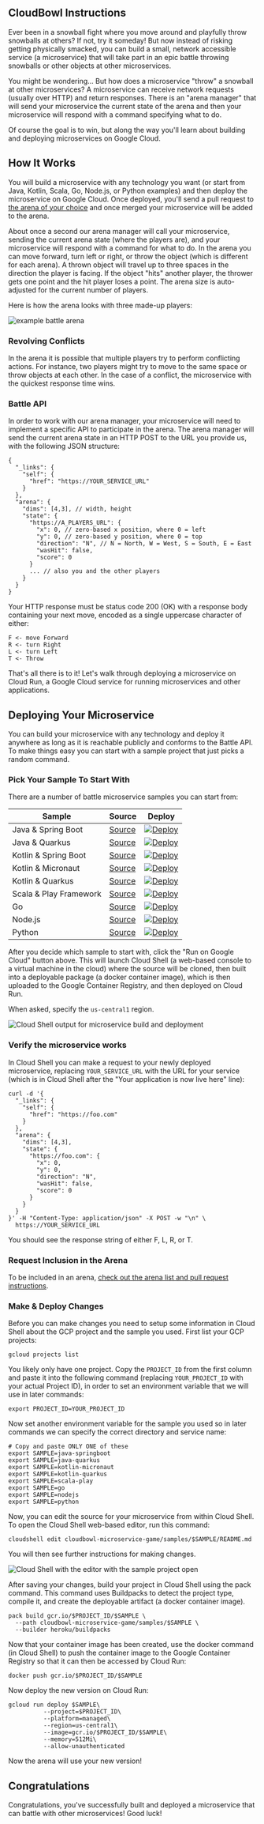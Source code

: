 CloudBowl Instructions
----------------------

Ever been in a snowball fight where you move around and playfully throw snowballs at others? If not, try it someday! But now instead of risking getting physically smacked, you can build a small, network accessible service (a microservice) that will take part in an epic battle throwing snowballs or other objects at other microservices.

You might be wondering... But how does a microservice "throw" a snowball at other microservices? A microservice can receive network requests (usually over HTTP) and return responses. There is an "arena manager" that will send your microservice the current state of the arena and then your microservice will respond with a command specifying what to do.

Of course the goal is to win, but along the way you'll learn about building and deploying microservices on Google Cloud.

## How It Works

You will build a microservice with any technology you want (or start from Java, Kotlin, Scala, Go, Node.js, or Python examples) and then deploy the microservice on Google Cloud. Once deployed, you'll send a pull request to [the arena of your choice](README.md) and once merged your microservice will be added to the arena.

About once a second our arena manager will call your microservice, sending the current arena state (where the players are), and your microservice will respond with a command for what to do. In the arena you can move forward, turn left or right, or throw the object (which is different for each arena). A thrown object will travel up to three spaces in the direction the player is facing. If the object "hits" another player, the thrower gets one point and the hit player loses a point. The arena size is auto-adjusted for the current number of players.

Here is how the arena looks with three made-up players:

![](assets/arena.png "example battle arena")

### Revolving Conflicts
In the arena it is possible that multiple players try to perform conflicting actions. For instance, two players might try to move to the same space or throw objects at each other. In the case of a conflict, the microservice with the quickest response time wins.

### Battle API
In order to work with our arena manager, your microservice will need to implement a specific API to participate in the arena. The arena manager will send the current arena state in an HTTP POST to the URL you provide us, with the following JSON structure:

```
{
  "_links": {
    "self": {
      "href": "https://YOUR_SERVICE_URL"
    }
  },
  "arena": {
    "dims": [4,3], // width, height
    "state": {
      "https://A_PLAYERS_URL": {
        "x": 0, // zero-based x position, where 0 = left
        "y": 0, // zero-based y position, where 0 = top
        "direction": "N", // N = North, W = West, S = South, E = East
        "wasHit": false,
        "score": 0
      }
      ... // also you and the other players
    }
  }
}
```

Your HTTP response must be status code 200 (OK) with a response body containing your next move, encoded as a single uppercase character of either:

```
F <- move Forward
R <- turn Right
L <- turn Left
T <- Throw
```

That's all there is to it! Let's walk through deploying a microservice on Cloud Run, a Google Cloud service for running microservices and other applications.

## Deploying Your Microservice

You can build your microservice with any technology and deploy it anywhere as long as it is reachable publicly and conforms to the Battle API. To make things easy you can start with a sample project that just picks a random command.

### Pick Your Sample To Start With

There are a number of battle microservice samples you can start from:

| Sample | Source | Deploy |
|--------|--------|--------|
| Java & Spring Boot | [Source][java-springboot-source] | [![Deploy][button]][java-springboot-deploy] |
| Java & Quarkus | [Source][java-quarkus-source] | [![Deploy][button]][java-quarkus-deploy] |
| Kotlin & Spring Boot | [Source][kotlin-springboot-source] | [![Deploy][button]][kotlin-springboot-deploy] |
| Kotlin & Micronaut | [Source][kotlin-micronaut-source] | [![Deploy][button]][kotlin-micronaut-deploy] |
| Kotlin & Quarkus | [Source][kotlin-quarkus-source] | [![Deploy][button]][kotlin-quarkus-deploy] |
| Scala & Play Framework | [Source][scala-play-source] | [![Deploy][button]][scala-play-deploy] |
| Go | [Source][go-source] | [![Deploy][button]][go-deploy] |
| Node.js | [Source][nodejs-source] | [![Deploy][button]][nodejs-deploy] |
| Python | [Source][python-source] | [![Deploy][button]][python-deploy] |

[button]: https://deploy.cloud.run/button.svg
[java-springboot-source]: https://github.com/GoogleCloudPlatform/cloudbowl-microservice-game/tree/master/samples/java-springboot
[java-springboot-deploy]: https://deploy.cloud.run/?git_repo=https://github.com/GoogleCloudPlatform/cloudbowl-microservice-game.git&dir=samples/java-springboot
[java-quarkus-source]: https://github.com/GoogleCloudPlatform/cloudbowl-microservice-game/tree/master/samples/java-quarkus
[java-quarkus-deploy]: https://deploy.cloud.run/?git_repo=https://github.com/GoogleCloudPlatform/cloudbowl-microservice-game.git&dir=samples/java-quarkus
[kotlin-springboot-source]: https://github.com/GoogleCloudPlatform/cloudbowl-microservice-game/tree/master/samples/kotlin-springboot
[kotlin-springboot-deploy]: https://deploy.cloud.run/?git_repo=https://github.com/GoogleCloudPlatform/cloudbowl-microservice-game.git&dir=samples/kotlin-springboot
[kotlin-micronaut-source]: https://github.com/GoogleCloudPlatform/cloudbowl-microservice-game/tree/master/samples/kotlin-micronaut
[kotlin-micronaut-deploy]: https://deploy.cloud.run/?git_repo=https://github.com/GoogleCloudPlatform/cloudbowl-microservice-game.git&dir=samples/kotlin-micronaut
[kotlin-quarkus-source]: https://github.com/GoogleCloudPlatform/cloudbowl-microservice-game/tree/master/samples/kotlin-quarkus
[kotlin-quarkus-deploy]: https://deploy.cloud.run/?git_repo=https://github.com/GoogleCloudPlatform/cloudbowl-microservice-game.git&dir=samples/kotlin-quarkus
[scala-play-source]: https://github.com/GoogleCloudPlatform/cloudbowl-microservice-game/tree/master/samples/scala-play
[scala-play-deploy]: https://deploy.cloud.run/?git_repo=https://github.com/GoogleCloudPlatform/cloudbowl-microservice-game.git&dir=samples/scala-play
[go-source]: https://github.com/GoogleCloudPlatform/cloudbowl-microservice-game/tree/master/samples/go
[go-deploy]: https://deploy.cloud.run/?git_repo=https://github.com/GoogleCloudPlatform/cloudbowl-microservice-game.git&dir=samples/go
[nodejs-source]: https://github.com/GoogleCloudPlatform/cloudbowl-microservice-game/tree/master/samples/nodejs
[nodejs-deploy]: https://deploy.cloud.run/?git_repo=https://github.com/GoogleCloudPlatform/cloudbowl-microservice-game.git&dir=samples/nodejs
[python-source]: https://github.com/GoogleCloudPlatform/cloudbowl-microservice-game/tree/master/samples/python
[python-deploy]: https://deploy.cloud.run/?git_repo=https://github.com/GoogleCloudPlatform/cloudbowl-microservice-game.git&dir=samples/python

After you decide which sample to start with, click the "Run on Google Cloud" button above. This will launch Cloud Shell (a web-based console to a virtual machine in the cloud) where the source will be cloned, then built into a deployable package (a docker container image), which is then uploaded to the Google Container Registry, and then deployed on Cloud Run.

When asked, specify the `us-central1` region.

![](assets/cloud-run-button-output.png "Cloud Shell output for microservice build and deployment")

### Verify the microservice works
In Cloud Shell you can make a request to your newly deployed microservice, replacing `YOUR_SERVICE_URL` with the URL for your service (which is in Cloud Shell after the "Your application is now live here" line):

```
curl -d '{
  "_links": {
    "self": {
      "href": "https://foo.com"
    }
  },
  "arena": {
    "dims": [4,3],
    "state": {
      "https://foo.com": {
        "x": 0,
        "y": 0,
        "direction": "N",
        "wasHit": false,
        "score": 0
      }
    }
  }
}' -H "Content-Type: application/json" -X POST -w "\n" \
  https://YOUR_SERVICE_URL
```

You should see the response string of either F, L, R, or T.

### Request Inclusion in the Arena

To be included in an arena, [check out the arena list and pull request instructions](README.md).

### Make & Deploy Changes
Before you can make changes you need to setup some information in Cloud Shell about the GCP project and the sample you used. First list your GCP projects:
```
gcloud projects list
```

You likely only have one project. Copy the `PROJECT_ID` from the first column and paste it into the following command (replacing `YOUR_PROJECT_ID` with your actual Project ID), in order to set an environment variable that we will use in later commands:
```
export PROJECT_ID=YOUR_PROJECT_ID
```
Now set another environment variable for the sample you used so in later commands we can specify the correct directory and service name:
```
# Copy and paste ONLY ONE of these
export SAMPLE=java-springboot
export SAMPLE=java-quarkus
export SAMPLE=kotlin-micronaut
export SAMPLE=kotlin-quarkus
export SAMPLE=scala-play
export SAMPLE=go
export SAMPLE=nodejs
export SAMPLE=python
```
Now, you can edit the source for your microservice from within Cloud Shell. To open the Cloud Shell web-based editor, run this command:
```
cloudshell edit cloudbowl-microservice-game/samples/$SAMPLE/README.md
```

You will then see further instructions for making changes.

![](assets/cloud-shell-editor.png "Cloud Shell with the editor with the sample project open")

After saving your changes, build your project in Cloud Shell using the pack command. This command uses Buildpacks to detect the project type, compile it, and create the deployable artifact (a docker container image).

```
pack build gcr.io/$PROJECT_ID/$SAMPLE \
  --path cloudbowl-microservice-game/samples/$SAMPLE \
  --builder heroku/buildpacks
```

Now that your container image has been created, use the docker command (in Cloud Shell) to push the container image to the Google Container Registry so that it can then be accessed by Cloud Run:
```
docker push gcr.io/$PROJECT_ID/$SAMPLE
```

Now deploy the new version on Cloud Run:

```
gcloud run deploy $SAMPLE\
          --project=$PROJECT_ID\
          --platform=managed\
          --region=us-central1\
          --image=gcr.io/$PROJECT_ID/$SAMPLE\
          --memory=512Mi\
          --allow-unauthenticated
```

Now the arena will use your new version!

## Congratulations

Congratulations, you've successfully built and deployed a microservice that can battle with other microservices! Good luck!
